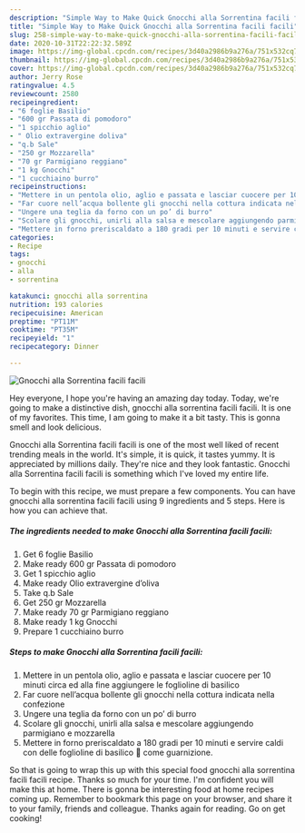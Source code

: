 ```yaml
---
description: "Simple Way to Make Quick Gnocchi alla Sorrentina facili facili"
title: "Simple Way to Make Quick Gnocchi alla Sorrentina facili facili"
slug: 258-simple-way-to-make-quick-gnocchi-alla-sorrentina-facili-facili
date: 2020-10-31T22:22:32.589Z
image: https://img-global.cpcdn.com/recipes/3d40a2986b9a276a/751x532cq70/gnocchi-alla-sorrentina-facili-facili-recipe-main-photo.jpg
thumbnail: https://img-global.cpcdn.com/recipes/3d40a2986b9a276a/751x532cq70/gnocchi-alla-sorrentina-facili-facili-recipe-main-photo.jpg
cover: https://img-global.cpcdn.com/recipes/3d40a2986b9a276a/751x532cq70/gnocchi-alla-sorrentina-facili-facili-recipe-main-photo.jpg
author: Jerry Rose
ratingvalue: 4.5
reviewcount: 2580
recipeingredient:
- "6 foglie Basilio"
- "600 gr Passata di pomodoro"
- "1 spicchio aglio"
- " Olio extravergine doliva"
- "q.b Sale"
- "250 gr Mozzarella"
- "70 gr Parmigiano reggiano"
- "1 kg Gnocchi"
- "1 cucchiaino burro"
recipeinstructions:
- "Mettere in un pentola olio, aglio e passata e lasciar cuocere per 10 minuti circa ed alla fine aggiungere le foglioline di basilico"
- "Far cuore nell’acqua bollente gli gnocchi nella cottura indicata nella confezione"
- "Ungere una teglia da forno con un po’ di burro"
- "Scolare gli gnocchi, unirli alla salsa e mescolare aggiungendo parmigiano e mozzarella"
- "Mettere in forno preriscaldato a 180 gradi per 10 minuti e servire caldi con delle foglioline di basilico 🌿 come guarnizione."
categories:
- Recipe
tags:
- gnocchi
- alla
- sorrentina

katakunci: gnocchi alla sorrentina 
nutrition: 193 calories
recipecuisine: American
preptime: "PT11M"
cooktime: "PT35M"
recipeyield: "1"
recipecategory: Dinner

---
```



![Gnocchi alla Sorrentina facili facili](https://img-global.cpcdn.com/recipes/3d40a2986b9a276a/751x532cq70/gnocchi-alla-sorrentina-facili-facili-recipe-main-photo.jpg)

Hey everyone, I hope you're having an amazing day today. Today, we're going to make a distinctive dish, gnocchi alla sorrentina facili facili. It is one of my favorites. This time, I am going to make it a bit tasty. This is gonna smell and look delicious.



Gnocchi alla Sorrentina facili facili is one of the most well liked of recent trending meals in the world. It's simple, it is quick, it tastes yummy. It is appreciated by millions daily. They're nice and they look fantastic. Gnocchi alla Sorrentina facili facili is something which I've loved my entire life.


To begin with this recipe, we must prepare a few components. You can have gnocchi alla sorrentina facili facili using 9 ingredients and 5 steps. Here is how you can achieve that.

<!--inarticleads1-->

##### The ingredients needed to make Gnocchi alla Sorrentina facili facili:

1. Get 6 foglie Basilio
1. Make ready 600 gr Passata di pomodoro
1. Get 1 spicchio aglio
1. Make ready  Olio extravergine d’oliva
1. Take q.b Sale
1. Get 250 gr Mozzarella
1. Make ready 70 gr Parmigiano reggiano
1. Make ready 1 kg Gnocchi
1. Prepare 1 cucchiaino burro




<!--inarticleads2-->

##### Steps to make Gnocchi alla Sorrentina facili facili:

1. Mettere in un pentola olio, aglio e passata e lasciar cuocere per 10 minuti circa ed alla fine aggiungere le foglioline di basilico
1. Far cuore nell’acqua bollente gli gnocchi nella cottura indicata nella confezione
1. Ungere una teglia da forno con un po’ di burro
1. Scolare gli gnocchi, unirli alla salsa e mescolare aggiungendo parmigiano e mozzarella
1. Mettere in forno preriscaldato a 180 gradi per 10 minuti e servire caldi con delle foglioline di basilico 🌿 come guarnizione.




So that is going to wrap this up with this special food gnocchi alla sorrentina facili facili recipe. Thanks so much for your time. I'm confident you will make this at home. There is gonna be interesting food at home recipes coming up. Remember to bookmark this page on your browser, and share it to your family, friends and colleague. Thanks again for reading. Go on get cooking!
